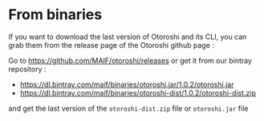 # From binaries

If you want to download the last version of Otoroshi and its CLI, you can grab them from the release page of the Otoroshi github page :

Go to https://github.com/MAIF/otoroshi/releases or get it from our bintray repository :

* https://dl.bintray.com/maif/binaries/otoroshi.jar/1.0.2/otoroshi.jar
* https://dl.bintray.com/maif/binaries/otoroshi-dist/1.0.2/otoroshi-dist.zip

and get the last version of the `otoroshi-dist.zip` file or `otoroshi.jar` file
